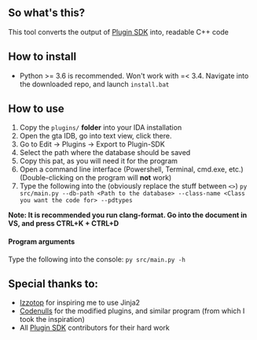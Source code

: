 ## So what's this?
This tool converts the output of [Plugin SDK](https://github.com/DK22Pac/plugin-sdk) into, readable C++ code

## How to install
- Python >= 3.6 is recommended. Won't work with =< 3.4.
Navigate into the downloaded repo, and launch `install.bat`

## How to use
1. Copy the `plugins/` **folder** into your IDA installation
2. Open the gta IDB, go into text view, click there.
3. Go to Edit -> Plugins -> Export to Plugin-SDK
4. Select the path where the database should be saved
5. Copy this pat, as you will need it for the program
6. Open a command line interface (Powershell, Terminal, cmd.exe, etc.) (Double-clicking on the program will **not** work)
8. Type the following into the (obviously replace the stuff between `<>`)
`py src/main.py --db-path <Path to the database> --class-name <Class you want the code for> --pdtypes`

**Note: It is recommended you run clang-format. Go into the document in VS, and press CTRL+K + CTRL+D**

#### Program arguments
Type the following into the console: `py src/main.py -h`

## Special thanks to:
- [Izzotop](https://github.com/Izzotop) for inspiring me to use Jinja2
- [Codenulls](https://github.com/codenulls) for the modified plugins, and similar program (from which I took the inspiration)
- All [Plugin SDK](https://github.com/DK22Pac/plugin-sdk) contributors for their hard work
